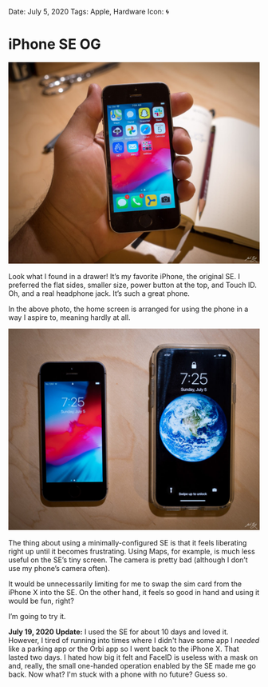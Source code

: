Date: July 5, 2020
Tags: Apple, Hardware
Icon: 🌀

# iPhone SE OG

![iPhone SE. Isn’t it adorable?](/_img/2020/R0000187-1024x819.jpg)

Look what I found in a drawer! It’s my favorite iPhone, the original SE. I preferred the flat sides, smaller size, power button at the top, and Touch ID. Oh, and a real headphone jack. It’s such a great phone.

In the above photo, the home screen is arranged for using the phone in a way I aspire to, meaning hardly at all.

![iPhone SE and iPhone X](/_img/2020/iphone-se-and-x-1024x819.jpg)

The thing about using a minimally-configured SE is that it feels liberating right up until it becomes frustrating. Using Maps, for example, is much less useful on the SE’s tiny screen. The camera is pretty bad (although I don’t use my phone’s camera often).

It would be unnecessarily limiting for me to swap the sim card from the iPhone X into the SE. On the other hand, it feels so good in hand and using it would be fun, right?

I’m going to try it.

**July 19, 2020 Update:** I used the SE for about 10 days and loved it. However, I tired of running into times where I didn't have some app I _needed_ like a parking app or the Orbi app so I went back to the iPhone X. That lasted two days. I hated how big it felt and FaceID is useless with a mask on and, really, the small one-handed operation enabled by the SE made me go back. Now what? I'm stuck with a phone with no future? Guess so.

